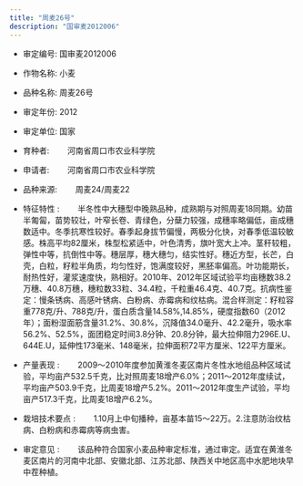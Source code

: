 ```yaml
---
title: "周麦26号"
description: "国审麦2012006"
---
```

* 审定编号:  国审麦2012006

*  作物名称:  小麦

*  品种名称:  周麦26号

*  审定年份:  2012

*  审定单位:  国家

* 育种者:  　　河南省周口市农业科学院

*  申请者:  　　河南省周口市农业科学院

*  品种来源:  　　周麦24/周麦22

*  特征特性 : 
　　半冬性中大穗型中晚熟品种，成熟期与对照周麦18同期。幼苗半匍匐，苗势较壮，叶窄长卷、青绿色，分蘖力较强，成穗率略偏低，亩成穗数适中。冬季抗寒性较好。春季起身拔节偏慢，两极分化快，对春季低温较敏感。株高平均82厘米，株型松紧适中，叶色清秀，旗叶宽大上冲。茎秆较粗，弹性中等，抗倒性中等。穗层厚，穗大穗匀，结实性好。穗近方型，长芒，白壳，白粒，籽粒半角质，均匀性好，饱满度较好，黑胚率偏高。叶功能期长，耐热性好，灌浆速度快，熟相好。2010年、2012年区域试验平均亩穗数38.2万穗、40.8万穗，穗粒数33粒、34.4粒，千粒重46.4克、40.7克。抗病性鉴定：慢条锈病、高感叶锈病、白粉病、赤霉病和纹枯病。混合样测定：籽粒容重778克/升、788克/升，蛋白质含量14.58%,14.85%，硬度指数60（2012年）；面粉湿面筋含量31.2%、30.8%，沉降值34.0毫升、42.2毫升，吸水率56.2%、52.5%，面团稳定时间3.8分钟、20.8分钟，最大拉伸阻力296E.U、644E.U，延伸性173毫米、148毫米，拉伸面积72平方厘米、122平方厘米。
 
*  产量表现 : 
　　2009～2010年度参加黄淮冬麦区南片冬性水地组品种区域试验，平均亩产532.5千克，比对照周麦18增产6.0%；2011～2012年度续试，平均亩产503.9千克，比周麦18增产5.2%。2011～2012年度生产试验，平均亩产517.3千克，比周麦18增产6.2%。

*  栽培技术要点 : 
　　1.10月上中旬播种，亩基本苗15～22万。2.注意防治纹枯病、白粉病和赤霉病等病虫害。

*  审定意见 : 
　　该品种符合国家小麦品种审定标准，通过审定。适宜在黄淮冬麦区南片的河南中北部、安徽北部、江苏北部、陕西关中地区高中水肥地块早中茬种植。

